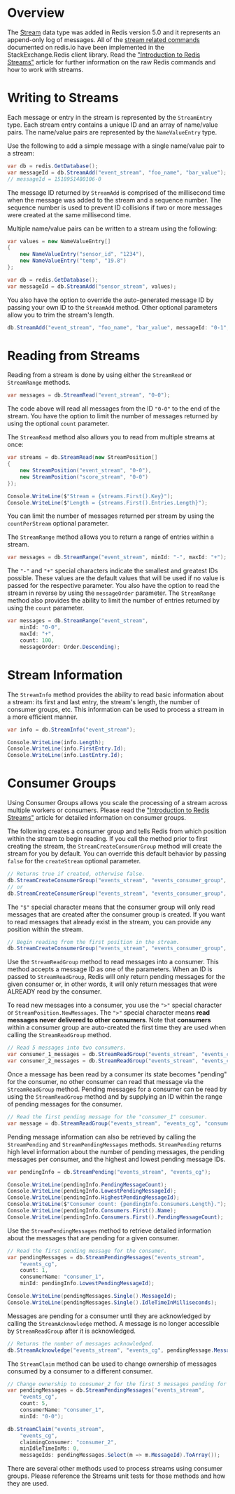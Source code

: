Overview
===

The [Stream](https://redis.io/topics/streams-intro) data type was added in Redis version 5.0 and it represents an append-only log of messages. All of the [stream related commands](https://redis.io/commands#stream) documented on redis.io have been implemented in the StackExchange.Redis client library. Read the ["Introduction to Redis Streams"](https://redis.io/topics/streams-intro) article for further information on the raw Redis commands and how to work with streams.

Writing to Streams
===

Each message or entry in the stream is represented by the `StreamEntry` type. Each stream entry contains a unique ID and an array of name/value pairs. The name/value pairs are represented by the `NameValueEntry` type.

Use the following to add a simple message with a single name/value pair to a stream:

```csharp
var db = redis.GetDatabase();
var messageId = db.StreamAdd("event_stream", "foo_name", "bar_value");
// messageId = 1518951480106-0
```

The message ID returned by `StreamAdd` is comprised of the millisecond time when the message was added to the stream and a sequence number. The sequence number is used to prevent ID collisions if two or more messages were created at the same millisecond time.

Multiple name/value pairs can be written to a stream using the following:

```csharp
var values = new NameValueEntry[]
{
    new NameValueEntry("sensor_id", "1234"),
    new NameValueEntry("temp", "19.8")
}; 

var db = redis.GetDatabase();
var messageId = db.StreamAdd("sensor_stream", values);
```

You also have the option to override the auto-generated message ID by passing your own ID to the `StreamAdd` method. Other optional parameters allow you to trim the stream's length.

```csharp
db.StreamAdd("event_stream", "foo_name", "bar_value", messageId: "0-1", maxLength: 100);
```

Reading from Streams
===

Reading from a stream is done by using either the `StreamRead` or `StreamRange` methods.

```csharp
var messages = db.StreamRead("event_stream", "0-0");
```

The code above will read all messages from the ID `"0-0"` to the end of the stream. You have the option to limit the number of messages returned by using the optional `count` parameter.

The `StreamRead` method also allows you to read from multiple streams at once:

```csharp
var streams = db.StreamRead(new StreamPosition[]
{
    new StreamPosition("event_stream", "0-0"),
    new StreamPosition("score_stream", "0-0")
});

Console.WriteLine($"Stream = {streams.First().Key}");
Console.WriteLine($"Length = {streams.First().Entries.Length}");
```

You can limit the number of messages returned per stream by using the `countPerStream` optional parameter.

The `StreamRange` method allows you to return a range of entries within a stream. 

```csharp
var messages = db.StreamRange("event_stream", minId: "-", maxId: "+");
```

The `"-"` and `"+"` special characters indicate the smallest and greatest IDs possible. These values are the default values that will be used if no value is passed for the respective parameter. You also have the option to read the stream in reverse by using the `messageOrder` parameter. The `StreamRange` method also provides the ability to limit the number of entries returned by using the `count` parameter.

```csharp
var messages = db.StreamRange("event_stream", 
    minId: "0-0", 
    maxId: "+", 
    count: 100,
    messageOrder: Order.Descending);
```

Stream Information
===

The `StreamInfo` method provides the ability to read basic information about a stream: its first and last entry, the stream's length, the number of consumer groups, etc. This information can be used to process a stream in a more efficient manner.

```csharp
var info = db.StreamInfo("event_stream");

Console.WriteLine(info.Length);
Console.WriteLine(info.FirstEntry.Id);
Console.WriteLine(info.LastEntry.Id);
```

Consumer Groups
===

Using Consumer Groups allows you scale the processing of a stream across multiple workers or consumers. Please read the ["Introduction to Redis Streams"](https://redis.io/topics/streams-intro) article for detailed information on consumer groups.

The following creates a consumer group and tells Redis from which position within the stream to begin reading. If you call the method prior to first creating the stream, the `StreamCreateConsumerGroup` method will create the stream for you by default. You can override this default behavior by passing `false` for the `createStream` optional parameter.

```csharp
// Returns true if created, otherwise false.
db.StreamCreateConsumerGroup("events_stream", "events_consumer_group", "$");
// or
db.StreamCreateConsumerGroup("events_stream", "events_consumer_group", StreamPosition.NewMessages);
```

The `"$"` special character means that the consumer group will only read messages that are created after the consumer group is created. If you want to read messages that already exist in the stream, you can provide any position within the stream.

```csharp
// Begin reading from the first position in the stream.
db.StreamCreateConsumerGroup("events_stream", "events_consumer_group", "0-0");
```

Use the `StreamReadGroup` method to read messages into a consumer. This method accepts a message ID as one of the parameters. When an ID is passed to `StreamReadGroup`, Redis will only return pending messages for the given consumer or, in other words, it will only return messages that were ALREADY read by the consumer.

To read new messages into a consumer, you use the `">"` special character or `StreamPosition.NewMessages`. The `">"` special character means **read messages never delivered to other consumers**. Note that **consumers** within a consumer group are auto-created the first time they are used when calling the `StreamReadGroup` method.

```csharp
// Read 5 messages into two consumers.
var consumer_1_messages = db.StreamReadGroup("events_stream", "events_cg", "consumer_1", ">", count: 5);
var consumer_2_messages = db.StreamReadGroup("events_stream", "events_cg", "consumer_2", ">", count: 5);
```

Once a message has been read by a consumer its state becomes "pending" for the consumer, no other consumer can read that message via the `StreamReadGroup` method. Pending messages for a consumer can be read by using the `StreamReadGroup` method and by supplying an ID within the range of pending messages for the consumer.

```csharp
// Read the first pending message for the "consumer_1" consumer.
var message = db.StreamReadGroup("events_stream", "events_cg", "consumer_1", "0-0", count: 1);
```

Pending message information can also be retrieved by calling the `StreamPending` and `StreamPendingMessages` methods. `StreamPending` returns high level information about the number of pending messages, the pending messages per consumer, and the highest and lowest pending message IDs.

```csharp
var pendingInfo = db.StreamPending("events_stream", "events_cg");

Console.WriteLine(pendingInfo.PendingMessageCount);
Console.WriteLine(pendingInfo.LowestPendingMessageId);
Console.WriteLine(pendingInfo.HighestPendingMessageId);
Console.WriteLine($"Consumer count: {pendingInfo.Consumers.Length}.");
Console.WriteLine(pendingInfo.Consumers.First().Name);
Console.WriteLine(pendingInfo.Consumers.First().PendingMessageCount);
```

Use the `StreamPendingMessages` method to retrieve detailed information about the messages that are pending for a given consumer.

```csharp
// Read the first pending message for the consumer.
var pendingMessages = db.StreamPendingMessages("events_stream",
    "events_cg",
    count: 1,
    consumerName: "consumer_1",
    minId: pendingInfo.LowestPendingMessageId);

Console.WriteLine(pendingMessages.Single().MessageId);
Console.WriteLine(pendingMessages.Single().IdleTimeInMilliseconds);
```

Messages are pending for a consumer until they are acknowledged by calling the `StreamAcknowledge` method. A message is no longer accessible by `StreamReadGroup` after it is acknowledged.

```csharp
// Returns the number of messages acknowledged.
db.StreamAcknowledge("events_stream", "events_cg", pendingMessage.MessageId);
```

The `StreamClaim` method can be used to change ownership of messages consumed by a consumer to a different consumer.

```csharp
// Change ownership to consumer_2 for the first 5 messages pending for consumer_1.
var pendingMessages = db.StreamPendingMessages("events_stream", 
    "events_cg", 
    count: 5, 
    consumerName: "consumer_1", 
    minId: "0-0");

db.StreamClaim("events_stream",
    "events_cg",
    claimingConsumer: "consumer_2",
    minIdleTimeInMs: 0,
    messageIds: pendingMessages.Select(m => m.MessageId).ToArray());
```

There are several other methods used to process streams using consumer groups. Please reference the Streams unit tests for those methods and how they are used.




